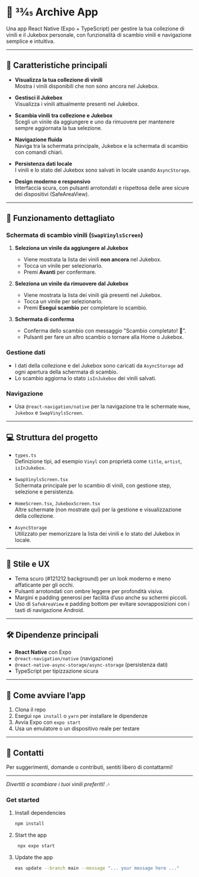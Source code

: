 # 🎵 33⁄45 Archive App

Una app React Native (Expo + TypeScript) per gestire la tua collezione di vinili e il Jukebox personale, con funzionalità di scambio vinili e navigazione semplice e intuitiva.

---

## 🧩 Caratteristiche principali

- **Visualizza la tua collezione di vinili**  
  Mostra i vinili disponibili che non sono ancora nel Jukebox.

- **Gestisci il Jukebox**  
  Visualizza i vinili attualmente presenti nel Jukebox.

- **Scambia vinili tra collezione e Jukebox**  
  Scegli un vinile da aggiungere e uno da rimuovere per mantenere sempre aggiornata la tua selezione.

- **Navigazione fluida**  
  Naviga tra la schermata principale, Jukebox e la schermata di scambio con comandi chiari.

- **Persistenza dati locale**  
  I vinili e lo stato del Jukebox sono salvati in locale usando `AsyncStorage`.

- **Design moderno e responsivo**  
  Interfaccia scura, con pulsanti arrotondati e rispettosa delle aree sicure dei dispositivi (SafeAreaView).

---

## 📱 Funzionamento dettagliato

### Schermata di scambio vinili (`SwapVinylsScreen`)

1. **Seleziona un vinile da aggiungere al Jukebox**  
   - Viene mostrata la lista dei vinili **non ancora** nel Jukebox.  
   - Tocca un vinile per selezionarlo.  
   - Premi **Avanti** per confermare.

2. **Seleziona un vinile da rimuovere dal Jukebox**  
   - Viene mostrata la lista dei vinili già presenti nel Jukebox.  
   - Tocca un vinile per selezionarlo.  
   - Premi **Esegui scambio** per completare lo scambio.

3. **Schermata di conferma**  
   - Conferma dello scambio con messaggio "Scambio completato! 🎉".  
   - Pulsanti per fare un altro scambio o tornare alla Home o Jukebox.

### Gestione dati

- I dati della collezione e del Jukebox sono caricati da `AsyncStorage` ad ogni apertura della schermata di scambio.  
- Lo scambio aggiorna lo stato `isInJukebox` dei vinili salvati.

### Navigazione

- Usa `@react-navigation/native` per la navigazione tra le schermate `Home`, `Jukebox` e `SwapVinylsScreen`.

---

## 💻 Struttura del progetto

- `types.ts`  
  Definizione tipi, ad esempio `Vinyl` con proprietà come `title`, `artist`, `isInJukebox`.

- `SwapVinylsScreen.tsx`  
  Schermata principale per lo scambio di vinili, con gestione step, selezione e persistenza.

- `HomeScreen.tsx`, `JukeboxScreen.tsx`  
  Altre schermate (non mostrate qui) per la gestione e visualizzazione della collezione.

- `AsyncStorage`  
  Utilizzato per memorizzare la lista dei vinili e lo stato del Jukebox in locale.

---

## 🎨 Stile e UX

- Tema scuro (#121212 background) per un look moderno e meno affaticante per gli occhi.  
- Pulsanti arrotondati con ombre leggere per profondità visiva.  
- Margini e padding generosi per facilità d’uso anche su schermi piccoli.  
- Uso di `SafeAreaView` e padding bottom per evitare sovrapposizioni con i tasti di navigazione Android.

---

## 🛠️ Dipendenze principali

- **React Native** con Expo  
- `@react-navigation/native` (navigazione)  
- `@react-native-async-storage/async-storage` (persistenza dati)  
- TypeScript per tipizzazione sicura

---

## 🚀 Come avviare l’app

1. Clona il repo  
2. Esegui `npm install` o `yarn` per installare le dipendenze  
3. Avvia Expo con `expo start`  
4. Usa un emulatore o un dispositivo reale per testare

---

## 📩 Contatti

Per suggerimenti, domande o contributi, sentiti libero di contattarmi!

---

*Divertiti a scambiare i tuoi vinili preferiti! 🎶*


### Get started

1. Install dependencies

   ```bash
   npm install
   ```

2. Start the app

   ```bash
    npx expo start
   ```

3. Update the app

   ```bash
   eas update --branch main --message "... your message here ..."
   ```
